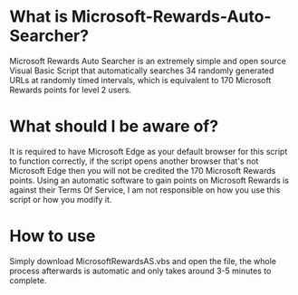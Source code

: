 # What is Microsoft-Rewards-Auto-Searcher?
Microsoft Rewards Auto Searcher is an extremely simple and open source Visual Basic Script that automatically searches 34 randomly generated URLs at randomly timed intervals, which is equivalent to 170 Microsoft Rewards points for level 2 users.

# What should I be aware of?
It is required to have Microsoft Edge as your default browser for this script to function correctly, if the script opens another browser that's not Microsoft Edge then you will not be credited the 170 Microsoft Rewards points. Using an automatic software to gain points on Microsoft Rewards is against their Terms Of Service, I am not responsible on how you use this script or how you modify it.

# How to use
Simply download MicrosoftRewardsAS.vbs and open the file, the whole process afterwards is automatic and only takes around 3-5 minutes to complete.
